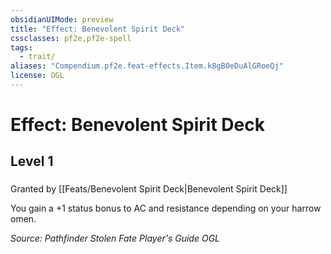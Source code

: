 ```yaml
---
obsidianUIMode: preview
title: "Effect: Benevolent Spirit Deck"
cssclasses: pf2e,pf2e-spell
tags:
  - trait/
aliases: "Compendium.pf2e.feat-effects.Item.k8gB0eDuAlGRoeQj"
license: OGL
---
```

# Effect: Benevolent Spirit Deck
## Level 1
### 






Granted by [[Feats/Benevolent Spirit Deck|Benevolent Spirit Deck]]

You gain a +1 status bonus to AC and resistance depending on your harrow omen.

*Source: Pathfinder Stolen Fate Player's Guide*
*OGL*